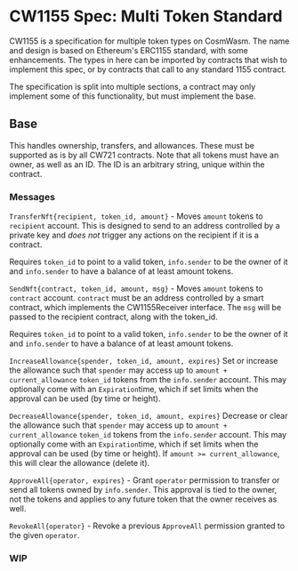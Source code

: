 # CW1155 Spec: Multi Token Standard

CW1155 is a specification for multiple token types on CosmWasm.
The name and design is based on Ethereum's ERC1155 standard,
with some enhancements. The types in here can be imported by 
contracts that wish to implement this  spec, or by contracts that call 
to any standard 1155 contract.

The specification is split into multiple sections, a contract may only
implement some of this functionality, but must implement the base.

## Base

This handles ownership, transfers, and allowances. These must be supported
as is by all CW721 contracts. Note that all tokens must have an owner, 
as well as an ID. The ID is an arbitrary string, unique within the contract.

### Messages

`TransferNft{recipient, token_id, amount}` - 
Moves `amount` tokens to `recipient` account. This is 
designed to send to an address controlled by a private key and *does not* 
trigger any actions on the recipient if it is a contract.

Requires `token_id` to point to a valid token, `info.sender` to be 
the owner of it and `info.sender` to have a balance of at least amount
tokens.

`SendNft{contract, token_id, amount, msg}` - 
Moves `amount` tokens to `contract` account. `contract` 
must be an address controlled by a smart contract, which implements
the CW1155Receiver interface. The `msg` will be passed to the recipient 
contract, along with the token_id.

Requires `token_id` to point to a valid token, `info.sender` to be 
the owner of it and `info.sender` to have a balance of at least amount
tokens.

`IncreaseAllowance{spender, token_id, amount, expires}`
Set or increase the allowance such that `spender` may access up to
`amount + current_allowance` `token_id` tokens from the `info.sender`
account. This may optionally come with an `Expiration`time, which 
if set limits when the approval can be used (by time or height).

`DecreaseAllowance{spender, token_id, amount, expires}`
Decrease or clear the allowance such that `spender` may access up to
`amount + current_allowance` `token_id` tokens from the `info.sender`
account. This may optionally come with an `Expiration`time, which 
if set limits when the approval can be used (by time or height).
If `amount >= current_allowance`, this will clear the allowance (delete it).

`ApproveAll{operator, expires}` - Grant `operator` permission to transfer or send
all tokens owned by `info.sender`. This approval is tied to the owner, not the
tokens and applies to any future token that the owner receives as well.

`RevokeAll{operator}` - Revoke a previous `ApproveAll` permission granted
to the given `operator`.


### WIP
<!-- 
### Queries
`OwnerOf{token_id}` - Returns the owner of the given token,
as well as anyone with approval on this particular token.
If the token is unknown, returns an error. Return type is
`OwnerResponse{owner}`.

`ApprovedForAll{owner, include_expired}` - List all operators that can
access all of  the owner's tokens. Return type is `ApprovedForAllResponse`.
If `include_expired` is set, show expired owners in the results, otherwise,
ignore them.

`NumTokens{}` - Total number of tokens issued

### Receiver

The counter-part to `SendNft` is `ReceiveNft`, which must be implemented by
any contract that wishes to manage CW721 tokens. This is generally *not*
implemented by any CW721 contract.

`ReceiveNft{sender, token_id, msg}` - This is designed to handle `SendNft`
messages. The address of the contract is stored in `info.sender`
so it cannot be faked. The contract should ensure the sender matches
the token contract it expects to handle, and not allow arbitrary addresses.

The `sender` is the original account requesting to move the token
and `msg` is a `Binary` data that can be decoded into a contract-specific
message. This can be empty if we have only one default action,
or it may be a `ReceiveMsg` variant to clarify the intention. For example,
if I send to an exchange, I can specify the price I want to list the token 
for.
 
## Metadata

### Queries

`ContractInfo{}` - This returns top-level metadata about the contract.
Namely, `name` and `symbol`.

`NftInfo{token_id}` - This returns metadata about one particular token.
The return value is based on *ERC721 Metadata JSON Schema*, but directly
from the contract, not as a Uri. Only the image link is a Uri.

`AllNftInfo{token_id}` - This returns the result of both `NftInfo`
and `OwnerOf` as one query as an optimization for clients, which may
want both info to display one NFT.

## Enumerable

### Queries

Pagination is acheived via `start_after` and `limit`. Limit is a request
set by the client, if unset, the contract will automatically set it to
`DefaultLimit` (suggested 10). If set, it will be used up to a `MaxLimit`
value (suggested 30). Contracts can define other `DefaultLimit` and `MaxLimit`
values without violating the CW721 spec, and clients should not rely on
any particular values.

If `start_after` is unset, the query returns the first results, ordered by
lexogaphically by `token_id`. If `start_after` is set, then it returns the
first `limit` tokens *after* the given one. This allows straight-forward 
pagination by taking the last result returned (a `token_id`) and using it
as the `start_after` value in a future query. 

`Tokens{owner, start_after, limit}` - List all token_ids that belong to a given owner.
Return type is `TokensResponse{tokens: Vec<token_id>}`.

`AllTokens{start_after, limit}` - Requires pagination. Lists all token_ids controlled by 
the contract. -->
